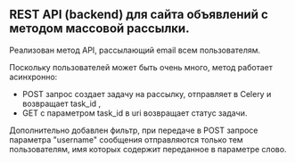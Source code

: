 ## REST API (backend) для сайта объявлений с методом массовой рассылки.

Реализован метод API, рассылающий email всем пользователям. 

Поскольку пользователей может быть очень много, метод работает асинхронно: 
- POST запрос создает задачу на рассылку, отправляет в Celery и возвращает task_id ,
- GET с параметром task_id в uri возвращает статус задачи.

Дополнительно добавлен фильтр, 
при передаче в POST запросе параметра "username" сообщения отправляются только тем пользователям,
имя которых содержит переданное в параметре слово.
